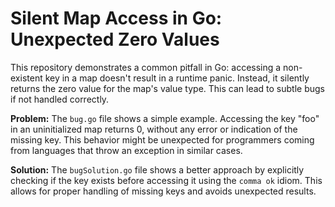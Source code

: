 # Silent Map Access in Go: Unexpected Zero Values

This repository demonstrates a common pitfall in Go: accessing a non-existent key in a map doesn't result in a runtime panic. Instead, it silently returns the zero value for the map's value type. This can lead to subtle bugs if not handled correctly.

**Problem:**
The `bug.go` file shows a simple example.  Accessing the key "foo" in an uninitialized map returns 0, without any error or indication of the missing key.  This behavior might be unexpected for programmers coming from languages that throw an exception in similar cases.

**Solution:**
The `bugSolution.go` file shows a better approach by explicitly checking if the key exists before accessing it using the `comma ok` idiom.  This allows for proper handling of missing keys and avoids unexpected results.